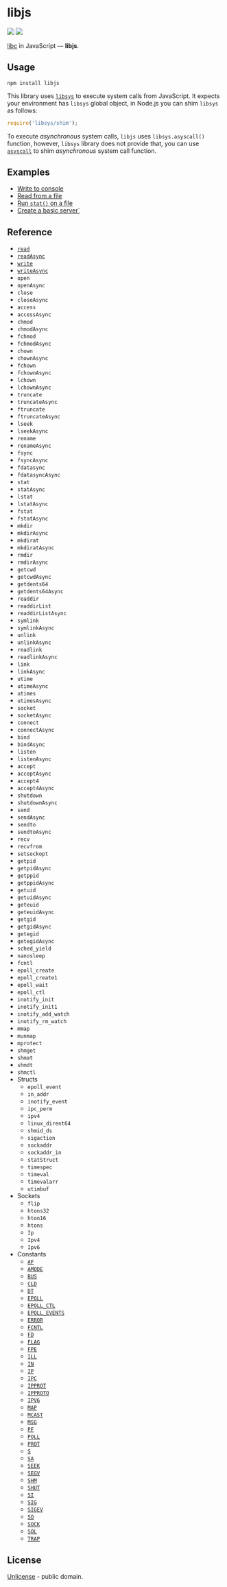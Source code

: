 # libjs

[![][npm-badge]][npm-url] [![][travis-badge]][travis-url]

[libc](https://en.wikipedia.org/wiki/C_standard_library) in JavaScript &mdash; **libjs**.


## Usage

```shell
npm install libjs
```

This library uses [`libsys`](https://github.com/streamich/libsys) to execute system calls from JavaScript.
It expects your environment has `libsys` global object, in Node.js you can shim `libsys` as follows:

```js
require('libsys/shim');
```

To execute *asynchronous* system calls, `libjs` uses `libsys.asyscall()` function, however, `libsys` library does not provide
that, you can use [`asyscall`](https://github.com/streamich/asyscall) to shim *asynchronous* system call function.


## Examples

- [Write to console](./docs/examples/write-to-console.md)
- [Read from a file](./docs/examples/read-file.md)
- [Run `stat()` on  a file](./docs/examples/stat.md)
- [Create a basic server`](./docs/examples/server.md)


## Reference

  - [`read`](./docs/reference/read.md)
  - [`readAsync`](./docs/reference/readAsync.md)
  - [`write`](./docs/reference/write.md)
  - [`writeAsync`](./docs/reference/writeAsync.md)
  - `open`
  - `openAsync`
  - `close`
  - `closeAsync`
  - `access`
  - `accessAsync`
  - `chmod`
  - `chmodAsync`
  - `fchmod`
  - `fchmodAsync`
  - `chown`
  - `chownAsync`
  - `fchown`
  - `fchownAsync`
  - `lchown`
  - `lchownAsync`
  - `truncate`
  - `truncateAsync`
  - `ftruncate`
  - `ftruncateAsync`
  - `lseek`
  - `lseekAsync`
  - `rename`
  - `renameAsync`
  - `fsync`
  - `fsyncAsync`
  - `fdatasync`
  - `fdatasyncAsync`
  - `stat`
  - `statAsync`
  - `lstat`
  - `lstatAsync`
  - `fstat`
  - `fstatAsync`
  - `mkdir`
  - `mkdirAsync`
  - `mkdirat`
  - `mkdiratAsync`
  - `rmdir`
  - `rmdirAsync`
  - `getcwd`
  - `getcwdAsync`
  - `getdents64`
  - `getdents64Async`
  - `readdir`
  - `readdirList`
  - `readdirListAsync`
  - `symlink`
  - `symlinkAsync`
  - `unlink`
  - `unlinkAsync`
  - `readlink`
  - `readlinkAsync`
  - `link`
  - `linkAsync`
  - `utime`
  - `utimeAsync`
  - `utimes`
  - `utimesAsync`
  - `socket`
  - `socketAsync`
  - `connect`
  - `connectAsync`
  - `bind`
  - `bindAsync`
  - `listen`
  - `listenAsync`
  - `accept`
  - `acceptAsync`
  - `accept4`
  - `accept4Async`
  - `shutdown`
  - `shutdownAsync`
  - `send`
  - `sendAsync`
  - `sendto`
  - `sendtoAsync`
  - `recv`
  - `recvfrom`
  - `setsockopt`
  - `getpid`
  - `getpidAsync`
  - `getppid`
  - `getppidAsync`
  - `getuid`
  - `getuidAsync`
  - `geteuid`
  - `geteuidAsync`
  - `getgid`
  - `getgidAsync`
  - `getegid`
  - `getegidAsync`
  - `sched_yield`
  - `nanosleep`
  - `fcntl`
  - `epoll_create`
  - `epoll_create1`
  - `epoll_wait`
  - `epoll_ctl`
  - `inotify_init`
  - `inotify_init1`
  - `inotify_add_watch`
  - `inotify_rm_watch`
  - `mmap`
  - `munmap`
  - `mprotect`
  - `shmget`
  - `shmat`
  - `shmdt`
  - `shmctl`
  - Structs
    - `epoll_event`
    - `in_addr`
    - `inotify_event`
    - `ipc_perm`
    - `ipv4`
    - `linux_dirent64`
    - `shmid_ds`
    - `sigaction`
    - `sockaddr`
    - `sockaddr_in`
    - `statStruct`
    - `timespec`
    - `timeval`
    - `timevalarr`
    - `utimbuf`
  - Sockets
    - `flip`
    - `htons32`
    - `hton16`
    - `htons`
    - `Ip`
    - `Ipv4`
    - `Ipv6`
  - Constants
    - [`AF`](./src/consts/AF.ts)
    - [`AMODE`](./src/consts/AMODE.ts)
    - [`BUS`](./src/consts/BUS.ts)
    - [`CLD`](./src/consts/CLD.ts)
    - [`DT`](./src/consts/DT.ts)
    - [`EPOLL`](./src/consts/EPOLL.ts)
    - [`EPOLL_CTL`](./src/consts/EPOLL_CTL.ts)
    - [`EPOLL_EVENTS`](./src/consts/EPOLL_EVENTS.ts)
    - [`ERROR`](./src/consts/ERROR.ts)
    - [`FCNTL`](./src/consts/FCNTL.ts)
    - [`FD`](./src/consts/FD.ts)
    - [`FLAG`](./src/consts/FLAG.ts)
    - [`FPE`](./src/consts/FPE.ts)
    - [`ILL`](./src/consts/ILL.ts)
    - [`IN`](./src/consts/IN.ts)
    - [`IP`](./src/consts/IP.ts)
    - [`IPC`](./src/consts/IPC.ts)
    - [`IPPROT`](./src/consts/IPPROT.ts)
    - [`IPPROTO`](./src/consts/IPPROTO.ts)
    - [`IPV6`](./src/consts/IPV6.ts)
    - [`MAP`](./src/consts/MAP.ts)
    - [`MCAST`](./src/consts/MCAST.ts)
    - [`MSG`](./src/consts/MSG.ts)
    - [`PF`](./src/consts/PF.ts)
    - [`POLL`](./src/consts/POLL.ts)
    - [`PROT`](./src/consts/PROT.ts)
    - [`S`](./src/consts/S.ts)
    - [`SA`](./src/consts/SA.ts)
    - [`SEEK`](./src/consts/SEEK.ts)
    - [`SEGV`](./src/consts/SEGV.ts)
    - [`SHM`](./src/consts/SHM.ts)
    - [`SHUT`](./src/consts/SHUT.ts)
    - [`SI`](./src/consts/SI.ts)
    - [`SIG`](./src/consts/SIG.ts)
    - [`SIGEV`](./src/consts/SIGEV.ts)
    - [`SO`](./src/consts/SO.ts)
    - [`SOCK`](./src/consts/SOCK.ts)
    - [`SOL`](./src/consts/SOL.ts)
    - [`TRAP`](./src/consts/TRAP.ts)


## License

[Unlicense](./LICENSE) - public domain.



[npm-url]: https://www.npmjs.com/package/libjs
[npm-badge]: https://img.shields.io/npm/v/libjs.svg
[travis-url]: https://travis-ci.org/streamich/libjs
[travis-badge]: https://travis-ci.org/streamich/libjs.svg?branch=master

